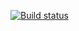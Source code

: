 [![Build status](https://ci.appveyor.com/api/projects/status/02ih2lkyjdcx3651?svg=true)](https://ci.appveyor.com/project/AnastasiyaRiabova/selenide)